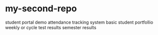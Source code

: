 # my-second-repo
student portal demo
attendance tracking system 
basic student portfollio
weekly or cycle test results
semester results
